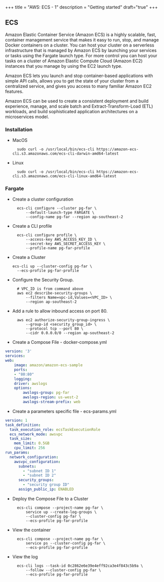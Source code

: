 +++
title = "AWS: ECS - 1"
description = "Getting started"
draft="true"
+++


## ECS 

Amazon Elastic Container Service (Amazon ECS) is a highly scalable, fast, container management service that makes it easy to run, stop, and manage Docker containers on a cluster. You can host your cluster on a serverless infrastructure that is managed by Amazon ECS by launching your services or tasks using the Fargate launch type. For more control you can host your tasks on a cluster of Amazon Elastic Compute Cloud (Amazon EC2) instances that you manage by using the EC2 launch type. 

Amazon ECS lets you launch and stop container-based applications with simple API calls, allows you to get the state of your cluster from a centralized service, and gives you access to many familiar Amazon EC2 features.

Amazon ECS can be used to create a consistent deployment and build experience, manage, and scale batch and Extract-Transform-Load (ETL) workloads, and build sophisticated application architectures on a microservices model. 


### 


### Installation 

* MacOS

        sudo curl -o /usr/local/bin/ecs-cli https://amazon-ecs-cli.s3.amazonaws.com/ecs-cli-darwin-amd64-latest

* Linux 

        sudo curl -o /usr/local/bin/ecs-cli https://amazon-ecs-cli.s3.amazonaws.com/ecs-cli-linux-amd64-latest
    

### Fargate 


* Create a cluster configuration
  
        ecs-cli configure --cluster pg-far \
            --default-launch-type FARGATE \
            --config-name pg-far --region ap-southeast-2


* Create a CLI profile 

        ecs-cli configure profile \
            --access-key AWS_ACCESS_KEY_ID \
            --secret-key AWS_SECRET_ACCESS_KEY \
            --profile-name pg-far-profile



* Create a Cluster 
  
      ecs-cli up --cluster-config pg-far \
        --ecs-profile pg-far-profile



* Configure the Security Group. 

        # VPC_ID is from command above
        aws ec2 describe-security-groups \
            --filters Name=vpc-id,Values=<VPC_ID> \
            --region ap-southeast-2

* Add a rule to allow inbound access on port 80.

        aws ec2 authorize-security-group-ingress \
            --group-id <security_group_id> \
            --protocol tcp --port 80 \
            --cidr 0.0.0.0/0 --region ap-southeast-2

* Create a Compose File - docker-compose.yml


```yaml
version: '3'
services:
web:
    image: amazon/amazon-ecs-sample
    ports:
    - "80:80"
    logging:
    driver: awslogs
    options: 
        awslogs-group: pg-far
        awslogs-region: us-west-2
        awslogs-stream-prefix: web
```

* Create a parameters specific file - ecs-params.yml


```yaml
version: 1
task_definition:
  task_execution_role: ecsTaskExecutionRole
  ecs_network_mode: awsvpc
  task_size:
    mem_limit: 0.5GB
    cpu_limit: 256
run_params:
  network_configuration:
    awsvpc_configuration:
      subnets:
        - "subnet ID 1"
        - "subnet ID 2"
      security_groups:
        - "security group ID"
      assign_public_ip: ENABLED
```

* Deploy the Compose File to a Cluster

        ecs-cli compose --project-name pg-far \
            service up --create-log-groups \
            --cluster-config pg-far \
            --ecs-profile pg-far-profile

* View the container

        ecs-cli compose --project-name pg-far \
            service ps --cluster-config pg-far \
            --ecs-profile pg-far-profile

* View the log

        ecs-cli logs --task-id 0c2862e6e39e4eff92ca3e4f843c5b9a \
            --follow --cluster-config pg-far \
            --ecs-profile pg-far-profile


